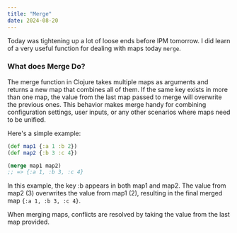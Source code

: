 ```yaml
---
title: "Merge"
date: 2024-08-20
---
```


Today was tightening up a lot of loose ends before IPM tomorrow. I did learn of a very useful function for dealing
with maps today `merge`.

### What does Merge Do?

The merge function in Clojure takes multiple maps as arguments and returns a new map that combines all of them. If the 
same key exists in more than one map, the value from the last map passed to merge will overwrite the previous ones. This 
behavior makes merge handy for combining configuration settings, user inputs, or any other scenarios where maps need to 
be unified.

Here's a simple example:

```clojure
(def map1 {:a 1 :b 2})
(def map2 {:b 3 :c 4})

(merge map1 map2)
;; => {:a 1, :b 3, :c 4}
```

In this example, the key :b appears in both map1 and map2. The value from map2 (3) overwrites the value from map1 (2), 
resulting in the final merged map `{:a 1, :b 3, :c 4}`.

When merging maps, conflicts are resolved by taking the value from the last map provided. 